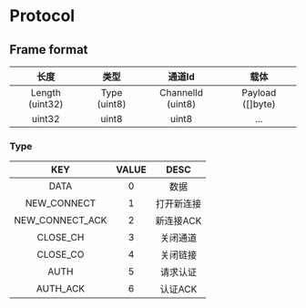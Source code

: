 # Protocol

## Frame format

|长度 |类型|通道Id|载体|
|:----:|:----:|:----:|:----:|
|Length (uint32)|Type (uint8)|ChannelId (uint8)|Payload ([]byte)|
|uint32|uint8|uint8|...|

### Type
|KEY |VALUE|DESC|
|:----:|:----:|:----:|
|DATA|0|数据|
|NEW_CONNECT|1|打开新连接|
|NEW_CONNECT_ACK|2|新连接ACK|
|CLOSE_CH|3|关闭通道|
|CLOSE_CO|4|关闭链接|
|AUTH|5|请求认证|
|AUTH_ACK|6|认证ACK|
